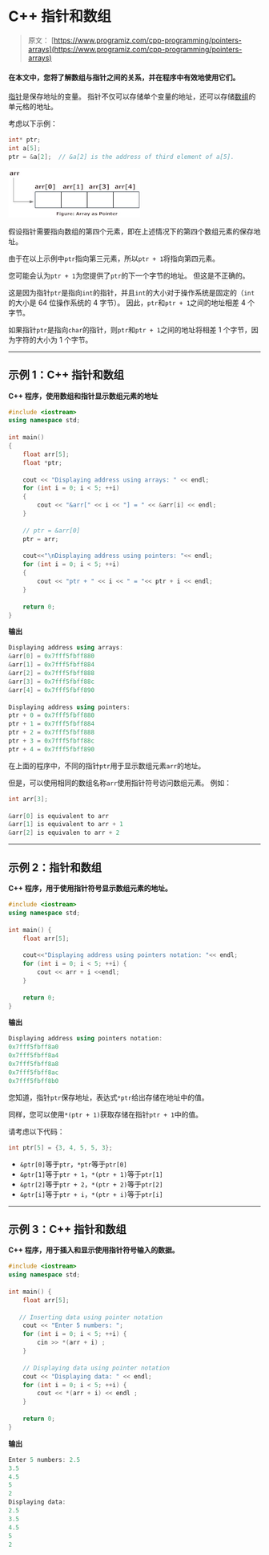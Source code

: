# C++ 指针和数组

> 原文： [https://www.programiz.com/cpp-programming/pointers-arrays](https://www.programiz.com/cpp-programming/pointers-arrays)

#### 在本文中，您将了解数组与指针之间的关系，并在程序中有效地使用它们。

[指针](/cpp-programming/pointers "C++ Pointers")是保存地址的变量。 指针不仅可以存储单个变量的地址，还可以存储[数组](/cpp-programming/arrays "C++ arrays")的单元格的地址。

考虑以下示例：

```cpp
int* ptr;
int a[5];
ptr = &a[2];  // &a[2] is the address of third element of a[5].

```

![Pointer pointing to an array cell](img/f672af65ce3fe913a6cbd1496ac5b2b7.png "Pointers to array")

假设指针需要指向数组的第四个元素，即在上述情况下的第四个数组元素的保存地址。

由于在以上示例中`ptr`指向第三元素，所以`ptr + 1`将指向第四元素。

您可能会认为`ptr + 1`为您提供了`ptr`的下一个字节的地址。 但这是不正确的。

这是因为指针`ptr`是指向`int`的指针，并且`int`的大小对于操作系统是固定的（`int`的大小是 64 位操作系统的 4 字节）。 因此，`ptr`和`ptr + 1`之间的地址相差 4 个字节。

如果指针`ptr`是指向`char`的指针，则`ptr`和`ptr + 1`之间的地址将相差 1 个字节，因为字符的大小为 1 个字节。

* * *

## 示例 1：C++ 指针和数组

**C++ 程序，使用数组和指针显示数组元素的地址**

```cpp
#include <iostream>
using namespace std;

int main()
{
    float arr[5];
    float *ptr;

    cout << "Displaying address using arrays: " << endl;
    for (int i = 0; i < 5; ++i)
    {
        cout << "&arr[" << i << "] = " << &arr[i] << endl;
    }

    // ptr = &arr[0]
    ptr = arr;

    cout<<"\nDisplaying address using pointers: "<< endl;
    for (int i = 0; i < 5; ++i)
    {
        cout << "ptr + " << i << " = "<< ptr + i << endl;
    }

    return 0;
} 
```

**输出**

```cpp
Displaying address using arrays: 
&arr[0] = 0x7fff5fbff880
&arr[1] = 0x7fff5fbff884
&arr[2] = 0x7fff5fbff888
&arr[3] = 0x7fff5fbff88c
&arr[4] = 0x7fff5fbff890

Displaying address using pointers: 
ptr + 0 = 0x7fff5fbff880
ptr + 1 = 0x7fff5fbff884
ptr + 2 = 0x7fff5fbff888
ptr + 3 = 0x7fff5fbff88c
ptr + 4 = 0x7fff5fbff890 
```

在上面的程序中，不同的指针`ptr`用于显示数组元素`arr`的地址。

但是，可以使用相同的数组名称`arr`使用指针符号访问数组元素。 例如：

```cpp
int arr[3];

&arr[0] is equivalent to arr
&arr[1] is equivalent to arr + 1
&arr[2] is equivalen to arr + 2

```

* * *

## 示例 2：指针和数组

**C++ 程序，用于使用指针符号显示数组元素的地址。**

```cpp
#include <iostream>
using namespace std;

int main() {
    float arr[5];

    cout<<"Displaying address using pointers notation: "<< endl;
    for (int i = 0; i < 5; ++i) {
        cout << arr + i <<endl;
    }

    return 0;
} 
```

**输出**

```cpp
Displaying address using pointers notation: 
0x7fff5fbff8a0
0x7fff5fbff8a4
0x7fff5fbff8a8
0x7fff5fbff8ac
0x7fff5fbff8b0
```

您知道，指针`ptr`保存地址，表达式`*ptr`给出存储在地址中的值。

同样，您可以使用`*(ptr + 1)`获取存储在指针`ptr + 1`中的值。

请考虑以下代码：

```cpp
int ptr[5] = {3, 4, 5, 5, 3};
```

*   `&ptr[0]`等于`ptr`，`*ptr`等于`ptr[0]`
*   `&ptr[1]`等于`ptr + 1`，`*(ptr + 1)`等于`ptr[1]`
*   `&ptr[2]`等于`ptr + 2`，`*(ptr + 2)`等于`ptr[2]`
*   `&ptr[i]`等于`ptr + i`，`*(ptr + i)`等于`ptr[i]`

* * *

## 示例 3：C++ 指针和数组

**C++ 程序，用于插入和显示使用指针符号输入的数据。**

```cpp
#include <iostream>
using namespace std;

int main() {
    float arr[5];

   // Inserting data using pointer notation
    cout << "Enter 5 numbers: ";
    for (int i = 0; i < 5; ++i) {
        cin >> *(arr + i) ;
    }

    // Displaying data using pointer notation
    cout << "Displaying data: " << endl;
    for (int i = 0; i < 5; ++i) {
        cout << *(arr + i) << endl ;
    }

    return 0;
} 
```

**输出**

```cpp
Enter 5 numbers: 2.5
3.5
4.5
5
2
Displaying data: 
2.5
3.5
4.5
5
2
```